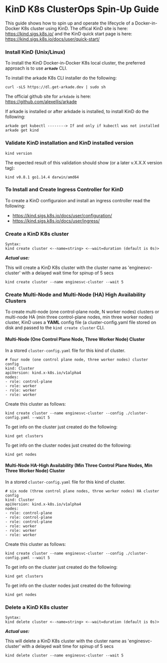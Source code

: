 # KinD K8s ClusterOps Spin-Up Guide

This guide shows how to spin up and operate the lifecycle of a Docker-in-Docker K8s cluster using KinD.
The offical KinD site is here: https://kind.sigs.k8s.io/ and the KinD quick start page is here:  https://kind.sigs.k8s.io/docs/user/quick-start/

### Install KinD (Unix/Linux)

To install the KinD Docker-in-Docker K8s local cluster, the preferred approach is to use ***`arkade`*** CLI. 

To install the arkade K8s CLI installer do the following:
```
curl -sLS https://dl.get-arkade.dev | sudo sh
```
The official github site for `arkdade` is here: https://github.com/alexellis/arkade

If arkade is installed or after arkdade is installed, to install KinD do the following:
```
arkade get kubectl --------> If and only if kubectl was not installed
arkade get kind
```

### Validate KinD installation and KinD installed version
```
kind version
```

The expected result of this validation should show (or a later v.X.X.X version tag):
```
kind v0.8.1 go1.14.4 darwin/amd64
```

### To Install and Create Ingress Controller for KinD

To create a KinD configuraion and install an ingress controller read the following:

* https://kind.sigs.k8s.io/docs/user/configuration/
* https://kind.sigs.k8s.io/docs/user/ingress/


### Create a KinD K8s cluster
```
Syntax:
kind create cluster <--name=string> <--wait=duration (default is 0s)>
```
***Actual use:***

This will create a KinD K8s cluster with the cluster name as 'enginesvc-cluster' with a delayed wait time for spinup of 5 secs
```
kind create cluster --name enginesvc-cluster --wait 5
```


### Create Multi-Node and Multi-Node (HA) High Availability Clusters

To create multi-node (one control-plane node, N worker nodes) clusters or multi-node HA (min three control-plane nodes, min three worker nodes) cluster, KinD uses a **YAML** config file (a cluster-config.yaml file stored on disk and passed to the `kind create cluster` CLI.

#### Multi-Node (One Control Plane Node, Three Worker Node) Cluster

In a stored `cluster-config.yaml` file for this kind of cluster.

```
# four node (one control plane node, three worker nodes) cluster config
kind: Cluster
apiVersion: kind.x-k8s.io/v1alpha4
nodes:
- role: control-plane
- role: worker
- role: worker
- role: worker
```

Create this cluster as follows:

```
kind create cluster --name enginesvc-cluster --config ./cluster-config.yaml --wait 5
```
To get info on the cluster just created do the following:

```
kind get clusters
```

To get info on the cluster nodes just created do the following:

```
kind get nodes
```


#### Multi-Node HA-High Availability (Min Three Control Plane Nodes, Min Three Worker Node) Cluster

In a stored `cluster-config.yaml` file for this kind of cluster.

```
# six node (three control plane nodes, three worker nodes) HA cluster config
kind: Cluster
apiVersion: kind.x-k8s.io/v1alpha4
nodes:
- role: control-plane
- role: control-plane
- role: control-plane
- role: worker
- role: worker
- role: worker
```

Create this cluster as follows:

```
kind create cluster --name enginesvc-cluster --config ./cluster-config.yaml --wait 5
```
To get info on the cluster just created do the following:

```
kind get clusters
```

To get info on the cluster nodes just created do the following:

```
kind get nodes
```



### Delete a KinD K8s cluster
```
Syntax:
kind delete cluster <--name=string> <--wait=duration (default is 0s)>
```
***Actual use:***

This will delete a KinD K8s cluster with the cluster name as 'enginesvc-cluster' with a delayed wait time for spinup of 5 secs
```
kind delete cluster --name enginesvc-cluster --wait 5
```
